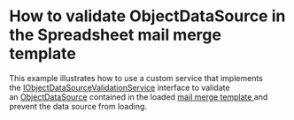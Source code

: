 # How to validate ObjectDataSource in the Spreadsheet mail merge template


This example illustrates how to use a custom service that implements the <a href="http://help.devexpress.com/#CoreLibraries/clsDevExpressXtraSpreadsheetServicesIObjectDataSourceValidationServicetopic">IObjectDataSourceValidationService</a> interface to validate an <a href="https://documentation.devexpress.com/#CoreLibraries/clsDevExpressDataAccessObjectBindingObjectDataSourcetopic">ObjectDataSource</a> contained in the loaded <a href="http://help.devexpress.com/#DocumentServer/CustomDocument118747">mail merge template </a>and prevent the data source from loading.

<br/>


